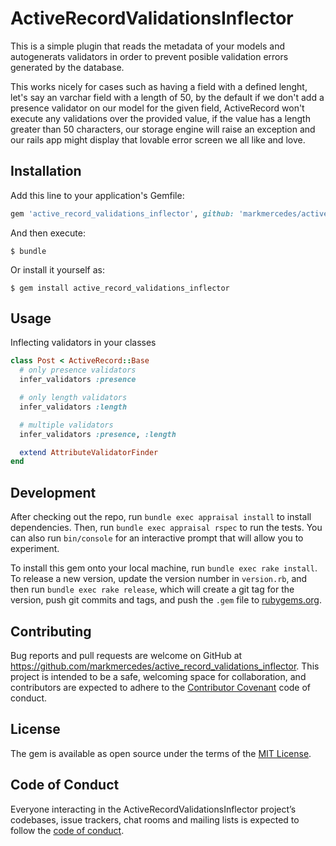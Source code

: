 # ActiveRecordValidationsInflector

This is a simple plugin that reads the metadata of your models and autogenerats validators in order to prevent posible validation errors generated by the database.

This works nicely for cases such as having a field with a defined lenght, let's say an varchar field with a length of 50, by the default if we don't add a presence validator on our model for the given field, ActiveRecord won't execute any validations over the provided value, if the value has a length greater than 50 characters, our storage engine will raise an exception and our rails app might display that lovable error screen we all like and love.

## Installation

Add this line to your application's Gemfile:

```ruby
gem 'active_record_validations_inflector', github: 'markmercedes/active_record_validations_inflector'
```

And then execute:

    $ bundle

Or install it yourself as:

    $ gem install active_record_validations_inflector

## Usage

Inflecting validators in your classes

```ruby
class Post < ActiveRecord::Base
  # only presence validators
  infer_validators :presence

  # only length validators
  infer_validators :length

  # multiple validators
  infer_validators :presence, :length

  extend AttributeValidatorFinder
end
```

## Development

After checking out the repo, run `bundle exec appraisal install` to install dependencies. Then, run `bundle exec appraisal rspec` to run the tests. You can also run `bin/console` for an interactive prompt that will allow you to experiment.

To install this gem onto your local machine, run `bundle exec rake install`. To release a new version, update the version number in `version.rb`, and then run `bundle exec rake release`, which will create a git tag for the version, push git commits and tags, and push the `.gem` file to [rubygems.org](https://rubygems.org).

## Contributing

Bug reports and pull requests are welcome on GitHub at https://github.com/markmercedes/active_record_validations_inflector. This project is intended to be a safe, welcoming space for collaboration, and contributors are expected to adhere to the [Contributor Covenant](http://contributor-covenant.org) code of conduct.

## License

The gem is available as open source under the terms of the [MIT License](https://opensource.org/licenses/MIT).

## Code of Conduct

Everyone interacting in the ActiveRecordValidationsInflector project’s codebases, issue trackers, chat rooms and mailing lists is expected to follow the [code of conduct](<https://thoughtbot.com/open-source-code-of-conduct>).
